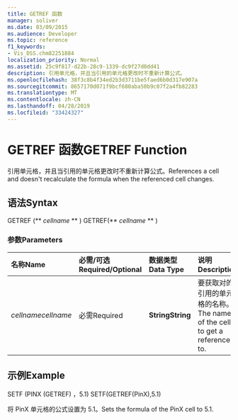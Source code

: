 ```yaml
---
title: GETREF 函数
manager: soliver
ms.date: 03/09/2015
ms.audience: Developer
ms.topic: reference
f1_keywords:
- Vis_DSS.chm82251884
localization_priority: Normal
ms.assetid: 25c9f817-d22b-28c9-1339-dc9f27d0dd41
description: 引用单元格，并且当引用的单元格更改时不重新计算公式。
ms.openlocfilehash: 38f3c8b4f34ed2b3d3711be5faed6b0d317e907a
ms.sourcegitcommit: 8657170d071f9bcf680aba50b9c07f2a4fb82283
ms.translationtype: MT
ms.contentlocale: zh-CN
ms.lasthandoff: 04/28/2019
ms.locfileid: "33424327"
---
```

# <a name="getref-function"></a><span data-ttu-id="b523e-103">GETREF 函数</span><span class="sxs-lookup"><span data-stu-id="b523e-103">GETREF Function</span></span>

<span data-ttu-id="b523e-104">引用单元格，并且当引用的单元格更改时不重新计算公式。</span><span class="sxs-lookup"><span data-stu-id="b523e-104">References a cell and doesn't recalculate the formula when the referenced cell changes.</span></span>
  
## <a name="syntax"></a><span data-ttu-id="b523e-105">语法</span><span class="sxs-lookup"><span data-stu-id="b523e-105">Syntax</span></span>

<span data-ttu-id="b523e-106">GETREF (\*\* *cellname* \*\* ) </span><span class="sxs-lookup"><span data-stu-id="b523e-106">GETREF(\*\* *cellname* \*\* )</span></span> 
  
### <a name="parameters"></a><span data-ttu-id="b523e-107">参数</span><span class="sxs-lookup"><span data-stu-id="b523e-107">Parameters</span></span>

|<span data-ttu-id="b523e-108">**名称**</span><span class="sxs-lookup"><span data-stu-id="b523e-108">**Name**</span></span>|<span data-ttu-id="b523e-109">**必需/可选**</span><span class="sxs-lookup"><span data-stu-id="b523e-109">**Required/Optional**</span></span>|<span data-ttu-id="b523e-110">**数据类型**</span><span class="sxs-lookup"><span data-stu-id="b523e-110">**Data Type**</span></span>|<span data-ttu-id="b523e-111">**说明**</span><span class="sxs-lookup"><span data-stu-id="b523e-111">**Description**</span></span>|
|:-----|:-----|:-----|:-----|
| <span data-ttu-id="b523e-112">_cellname_</span><span class="sxs-lookup"><span data-stu-id="b523e-112">_cellname_</span></span> <br/> |<span data-ttu-id="b523e-113">必需</span><span class="sxs-lookup"><span data-stu-id="b523e-113">Required</span></span>  <br/> |<span data-ttu-id="b523e-114">**String**</span><span class="sxs-lookup"><span data-stu-id="b523e-114">**String**</span></span> <br/> |<span data-ttu-id="b523e-115">要获取对的引用的单元格的名称。</span><span class="sxs-lookup"><span data-stu-id="b523e-115">The name of the cell to get a reference to.</span></span>  <br/> |
   
## <a name="example"></a><span data-ttu-id="b523e-116">示例</span><span class="sxs-lookup"><span data-stu-id="b523e-116">Example</span></span>

<span data-ttu-id="b523e-117">SETF (PINX (GETREF) ，5.1) </span><span class="sxs-lookup"><span data-stu-id="b523e-117">SETF(GETREF(PinX),5.1)</span></span> 
  
<span data-ttu-id="b523e-118">将 PinX 单元格的公式设置为 5.1。</span><span class="sxs-lookup"><span data-stu-id="b523e-118">Sets the formula of the PinX cell to 5.1.</span></span> 
  

